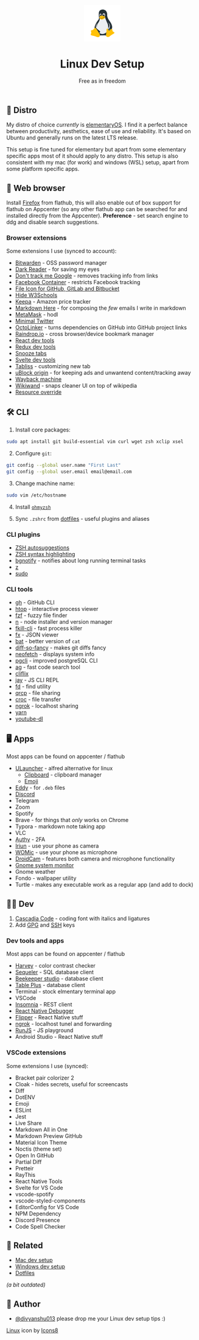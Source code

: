 <header align="center">
    <div align="center">
        <img src="icon.png" alt="Logo" width="96" />
    </div>
    <h1 align="center">Linux Dev Setup</h1>
    <p align="center">Free as in freedom</p>
</header>

## 🐧 Distro

My distro of choice *currently* is [elementaryOS](https://elementary.io/). I find it a perfect balance between productivity, aesthetics, ease of use and reliability. It's based on Ubuntu and generally runs on the latest LTS release.

This setup is fine tuned for elementary but apart from some elementary specific apps most of it should apply to any distro. This setup is also consistent with my mac (for work) and windows (WSL) setup, apart from some platform specific apps.

## 🦊 Web browser

Install [Firefox](https://flathub.org/apps/details/org.mozilla.firefox) from flathub, this will also enable out of box support for flathub on Appcenter (so any other flathub app can be searched for and installed directly from the Appcenter). **Preference** - set search engine to ddg and disable search suggestions.

### Browser extensions

Some extensions I use (synced to account):

- [Bitwarden](https://addons.mozilla.org/en-US/firefox/addon/bitwarden-password-manager/) - OSS password manager
- [Dark Reader](https://addons.mozilla.org/en-US/firefox/addon/darkreader/) - for saving my eyes
- [Don't track me Google](https://addons.mozilla.org/en-US/firefox/addon/dont-track-me-google1/) - removes tracking info from links
- [Facebook Container](https://addons.mozilla.org/en-US/firefox/addon/facebook-container/) - restricts Facebook tracking
- [File Icon for GitHub, GitLab and Bitbucket](https://addons.mozilla.org/en-US/firefox/addon/github-file-icons/)
- [Hide W3Schools](https://addons.mozilla.org/en-US/firefox/addon/hide-w3schools/)
- [Keepa](https://addons.mozilla.org/en-US/firefox/addon/keepa/) - Amazon price tracker
- [Markdown Here](https://addons.mozilla.org/en-US/firefox/addon/markdown-here/) - for composing the *few* emails I write in markdown
- [MetaMask](https://addons.mozilla.org/en-US/firefox/addon/ether-metamask/) - hodl
- [Minimal Twitter](https://addons.mozilla.org/en-US/firefox/addon/min-twitter/)
- [OctoLinker](https://addons.mozilla.org/en-US/firefox/addon/octolinker/) - turns dependencies on GitHub into GitHub project links
- [Raindrop.io](https://addons.mozilla.org/en-US/firefox/addon/raindropio/) - cross browser/device bookmark manager
- [React dev tools](https://addons.mozilla.org/en-US/firefox/addon/react-devtools/)
- [Redux dev tools](https://addons.mozilla.org/en-US/firefox/addon/reduxdevtools/)
- [Snooze tabs](https://addons.mozilla.org/en-US/firefox/addon/snoozetabs/)
- [Svelte dev tools](https://addons.mozilla.org/en-US/firefox/addon/svelte-devtools/)
- [Tabliss](https://addons.mozilla.org/en-US/firefox/addon/tabliss/) - customizing new tab
- [uBlock origin](https://addons.mozilla.org/en-US/firefox/addon/ublock-origin/) - for keeping ads and unwantend content/tracking away
- [Wayback machine](https://addons.mozilla.org/en-US/firefox/addon/wayback-machine_new/)
- [Wikiwand](https://addons.mozilla.org/en-US/firefox/addon/wikiwand-wikipedia-modernized/) - snaps cleaner UI on top of wikipedia
- [Resource override](https://github.com/kylepaulsen/ResourceOverride)

## 🛠️ CLI

1. Install core packages:

```sh
sudo apt install git build-essential vim curl wget zsh xclip xsel
```

2. Configure `git`:

```sh
git config --global user.name "First Last"
git config --global user.email email@email.com
```

3. Change machine name:

```sh
sudo vim /etc/hostname
```

4. Install [`ohmyzsh`](https://github.com/ohmyzsh/ohmyzsh)

5. Sync `.zshrc` from [dotfiles](https://github.com/divyanshu013/dotfiles/blob/master/dotfiles/.zshrc) - useful plugins and aliases

### CLI plugins

- [ZSH autosuggestions](https://github.com/zsh-users/zsh-autosuggestions/blob/master/INSTALL.md)
- [ZSH syntax highlighting](https://github.com/zsh-users/zsh-syntax-highlighting/blob/master/INSTALL.md)
- [bgnotify](https://github.com/robbyrussell/oh-my-zsh/tree/master/plugins/bgnotify) - notifies about long running terminal tasks
- [z](https://github.com/robbyrussell/oh-my-zsh/tree/master/plugins/z)
- [sudo](https://github.com/ohmyzsh/ohmyzsh/tree/master/plugins/sudo)

### CLI tools

- [gh](https://github.com/cli/cli/blob/trunk/docs/install_linux.md) - GitHub CLI
- [htop](https://github.com/htop-dev/htop) - interactive process viewer
- [fzf](https://github.com/junegunn/fzf#using-linux-package-managers) - fuzzy file finder
- [n](https://github.com/tj/n#third-party-installers) - node installer and version manager
- [fkill-cli](https://github.com/sindresorhus/fkill-cli#install) - fast process killer
- [fx](https://github.com/antonmedv/fx#install) - JSON viewer
- [bat](https://github.com/sharkdp/bat#on-ubuntu-using-apt) - better version of `cat`
- [diff-so-fancy](https://github.com/so-fancy/diff-so-fancy) - makes git diffs fancy
- [neofetch](https://github.com/dylanaraps/neofetch/wiki/Installation#ubuntu) - displays system info
- [pgcli](https://www.pgcli.com/install) - improved postgreSQL CLI
- [ag](https://github.com/ggreer/the_silver_searcher#linux) - fast code search tool
- [cliflix](https://github.com/fabiospampinato/cliflix)
- [jay](https://github.com/nikersify/jay) - JS CLI REPL
- [fd](https://github.com/sharkdp/fd#on-ubuntu) - find utility
- [qrcp](https://github.com/claudiodangelis/qrcp#deb-packages-ubuntu-debian-etc) - file sharing
- [croc](https://github.com/schollz/croc) - file transfer
- [ngrok](https://ngrok.com/download) - localhost sharing
- [yarn](https://classic.yarnpkg.com/en/docs/install#debian-stable)
- [youtube-dl](https://github.com/ytdl-org/youtube-dl#installation)

## 🖥️ Apps

Most apps can be found on appcenter / flathub

- [ULauncher](https://ulauncher.io/) - alfred alternative for linux
  - [Clipboard](https://github.com/friday/ulauncher-clipboard) - clipboard manager
  - [Emoji](https://ext.ulauncher.io/-/github-ulauncher-ulauncher-emoji)
- [Eddy](https://appcenter.elementary.io/com.github.donadigo.eddy/) - for `.deb` files
- [Discord](https://discord.com/download)
- Telegram
- Zoom
- Spotify
- Brave - for things that *only* works on Chrome
- Typora - markdown note taking app
- VLC
- [Authy](https://snapcraft.io/authy) - 2FA
- [Iriun](https://iriun.com/) - use your phone as camera
- [WOMic](https://wolicheng.com/womic/) - use your phone as microphone
- [DroidCam](http://www.dev47apps.com/) - features both camera and microphone functionality
- [Gnome system monitor](https://snapcraft.io/install/gnome-system-monitor/elementary)
- Gnome weather
- Fondo - wallpaper utility
- Turtle - makes any executable work as a regular app (and add to dock)


## 🧑‍💻 Dev

1. [Cascadia Code](https://github.com/microsoft/cascadia-code) - coding font with italics and ligatures
2. Add [GPG](https://help.github.com/en/articles/managing-commit-signature-verification) and [SSH](https://help.github.com/en/articles/connecting-to-github-with-ssh) keys

### Dev tools and apps

Most apps can be found on appcenter / flathub

- [Harvey](https://appcenter.elementary.io/com.github.danrabbit.harvey.desktop/) - color contrast checker
- [Sequeler](https://appcenter.elementary.io/com.github.alecaddd.sequeler) - SQL database client
- [Beekeeper studio](https://github.com/beekeeper-studio/beekeeper-studio) - database client
- [Table Plus](https://tableplus.com/blog/2019/10/tableplus-linux-installation.html) - database client
- Terminal - stock elmentary terminal app
- VSCode
- [Insomnia](https://insomnia.rest/download) - REST client
- [React Native Debugger](https://github.com/jhen0409/react-native-debugger/)
- [Flipper](https://fbflipper.com/docs/getting-started/index/) - React Native stuff
- [ngrok](https://ngrok.com/download) - localhost tunel and forwarding
- [RunJS](https://runjs.app/) - JS playground
- Android Studio - React Native stuff

### VSCode extensions

Some extensions I use (synced):

- Bracket pair colorizer 2
- Cloak - hides secrets, useful for screencasts
- Diff
- DotENV
- Emoji
- ESLint
- Jest
- Live Share
- Markdown All in One
- Markdown Preview GitHub
- Material Icon Theme
- Noctis (theme set)
- Open In GitHub
- Partial Diff
- Pretteir
- RayThis
- React Native Tools
- Svelte for VS Code
- vscode-spotify
- vscode-styled-components
- EditorConfig for VS Code
- NPM Dependency
- Discord Presence
- Code Spell Checker

## 👀 Related

- [Mac dev setup](https://github.com/divyanshu013/mac-dev-setup)
- [Windows dev setup](https://github.com/divyanshu013/windows-dev-setup)
- [Dotfiles](https://github.com/divyanshu013/dotfiles)

*(a bit outdated)*

## 👋 Author

- [@divyanshu013](https://twitter.com/divyanshu013) please drop me your Linux dev setup tips :)

<a target="_blank" href="https://icons8.com/icon/17842/linux">Linux</a> icon by <a target="_blank" href="https://icons8.com">Icons8</a>

